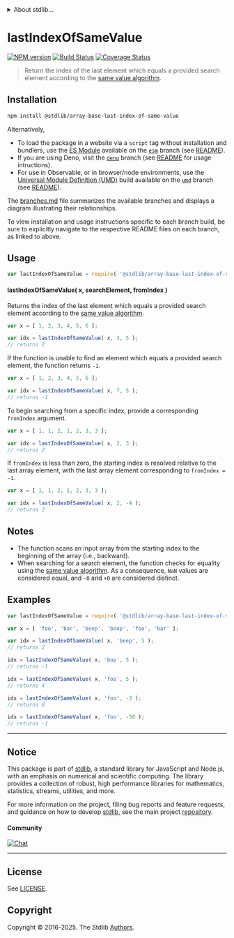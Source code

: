 <!--

@license Apache-2.0

Copyright (c) 2025 The Stdlib Authors.

Licensed under the Apache License, Version 2.0 (the "License");
you may not use this file except in compliance with the License.
You may obtain a copy of the License at

   http://www.apache.org/licenses/LICENSE-2.0

Unless required by applicable law or agreed to in writing, software
distributed under the License is distributed on an "AS IS" BASIS,
WITHOUT WARRANTIES OR CONDITIONS OF ANY KIND, either express or implied.
See the License for the specific language governing permissions and
limitations under the License.

-->


<details>
  <summary>
    About stdlib...
  </summary>
  <p>We believe in a future in which the web is a preferred environment for numerical computation. To help realize this future, we've built stdlib. stdlib is a standard library, with an emphasis on numerical and scientific computation, written in JavaScript (and C) for execution in browsers and in Node.js.</p>
  <p>The library is fully decomposable, being architected in such a way that you can swap out and mix and match APIs and functionality to cater to your exact preferences and use cases.</p>
  <p>When you use stdlib, you can be absolutely certain that you are using the most thorough, rigorous, well-written, studied, documented, tested, measured, and high-quality code out there.</p>
  <p>To join us in bringing numerical computing to the web, get started by checking us out on <a href="https://github.com/stdlib-js/stdlib">GitHub</a>, and please consider <a href="https://opencollective.com/stdlib">financially supporting stdlib</a>. We greatly appreciate your continued support!</p>
</details>

# lastIndexOfSameValue

[![NPM version][npm-image]][npm-url] [![Build Status][test-image]][test-url] [![Coverage Status][coverage-image]][coverage-url] <!-- [![dependencies][dependencies-image]][dependencies-url] -->

> Return the index of the last element which equals a provided search element according to the [same value algorithm][@stdlib/assert/is-same-value].

<!-- Section to include introductory text. Make sure to keep an empty line after the intro `section` element and another before the `/section` close. -->

<section class="intro">

</section>

<!-- /.intro -->

<!-- Package usage documentation. -->

<section class="installation">

## Installation

```bash
npm install @stdlib/array-base-last-index-of-same-value
```

Alternatively,

-   To load the package in a website via a `script` tag without installation and bundlers, use the [ES Module][es-module] available on the [`esm`][esm-url] branch (see [README][esm-readme]).
-   If you are using Deno, visit the [`deno`][deno-url] branch (see [README][deno-readme] for usage intructions).
-   For use in Observable, or in browser/node environments, use the [Universal Module Definition (UMD)][umd] build available on the [`umd`][umd-url] branch (see [README][umd-readme]).

The [branches.md][branches-url] file summarizes the available branches and displays a diagram illustrating their relationships.

To view installation and usage instructions specific to each branch build, be sure to explicitly navigate to the respective README files on each branch, as linked to above.

</section>

<section class="usage">

## Usage

```javascript
var lastIndexOfSameValue = require( '@stdlib/array-base-last-index-of-same-value' );
```

#### lastIndexOfSameValue( x, searchElement, fromIndex )

Returns the index of the last element which equals a provided search element according to the [same value algorithm][@stdlib/assert/is-same-value].

```javascript
var x = [ 1, 2, 3, 4, 5, 6 ];

var idx = lastIndexOfSameValue( x, 3, 5 );
// returns 2
```

If the function is unable to find an element which equals a provided search element, the function returns `-1`.

```javascript
var x = [ 1, 2, 3, 4, 5, 6 ];

var idx = lastIndexOfSameValue( x, 7, 5 );
// returns -1
```

To begin searching from a specific index, provide a corresponding `fromIndex` argument.

```javascript
var x = [ 1, 1, 2, 1, 2, 3, 3 ];

var idx = lastIndexOfSameValue( x, 2, 3 );
// returns 2
```

If `fromIndex` is less than zero, the starting index is resolved relative to the last array element, with the last array element corresponding to `fromIndex = -1`.

```javascript
var x = [ 1, 1, 2, 1, 2, 3, 3 ];

var idx = lastIndexOfSameValue( x, 2, -4 );
// returns 2
```

</section>

<!-- /.usage -->

<!-- Package usage notes. Make sure to keep an empty line after the `section` element and another before the `/section` close. -->

<section class="notes">

## Notes

-   The function scans an input array from the starting index to the beginning of the array (i.e., backward).
-   When searching for a search element, the function checks for equality using the [same value algorithm][@stdlib/assert/is-same-value]. As a consequence, `NaN` values are considered equal, and `-0` and `+0` are considered distinct.

</section>

<!-- /.notes -->

<!-- Package usage examples. -->

<section class="examples">

## Examples

<!-- eslint no-undef: "error" -->

```javascript
var lastIndexOfSameValue = require( '@stdlib/array-base-last-index-of-same-value' );

var x = [ 'foo', 'bar', 'beep', 'boop', 'foo', 'bar' ];

var idx = lastIndexOfSameValue( x, 'beep', 5 );
// returns 2

idx = lastIndexOfSameValue( x, 'bop', 5 );
// returns -1

idx = lastIndexOfSameValue( x, 'foo', 5 );
// returns 4

idx = lastIndexOfSameValue( x, 'foo', -3 );
// returns 0

idx = lastIndexOfSameValue( x, 'foo', -50 );
// returns -1
```

</section>

<!-- /.examples -->

<!-- Section to include cited references. If references are included, add a horizontal rule *before* the section. Make sure to keep an empty line after the `section` element and another before the `/section` close. -->

<section class="references">

</section>

<!-- /.references -->

<!-- Section for related `stdlib` packages. Do not manually edit this section, as it is automatically populated. -->

<section class="related">

</section>

<!-- /.related -->

<!-- Section for all links. Make sure to keep an empty line after the `section` element and another before the `/section` close. -->


<section class="main-repo" >

* * *

## Notice

This package is part of [stdlib][stdlib], a standard library for JavaScript and Node.js, with an emphasis on numerical and scientific computing. The library provides a collection of robust, high performance libraries for mathematics, statistics, streams, utilities, and more.

For more information on the project, filing bug reports and feature requests, and guidance on how to develop [stdlib][stdlib], see the main project [repository][stdlib].

#### Community

[![Chat][chat-image]][chat-url]

---

## License

See [LICENSE][stdlib-license].


## Copyright

Copyright &copy; 2016-2025. The Stdlib [Authors][stdlib-authors].

</section>

<!-- /.stdlib -->

<!-- Section for all links. Make sure to keep an empty line after the `section` element and another before the `/section` close. -->

<section class="links">

[npm-image]: http://img.shields.io/npm/v/@stdlib/array-base-last-index-of-same-value.svg
[npm-url]: https://npmjs.org/package/@stdlib/array-base-last-index-of-same-value

[test-image]: https://github.com/stdlib-js/array-base-last-index-of-same-value/actions/workflows/test.yml/badge.svg?branch=main
[test-url]: https://github.com/stdlib-js/array-base-last-index-of-same-value/actions/workflows/test.yml?query=branch:main

[coverage-image]: https://img.shields.io/codecov/c/github/stdlib-js/array-base-last-index-of-same-value/main.svg
[coverage-url]: https://codecov.io/github/stdlib-js/array-base-last-index-of-same-value?branch=main

<!--

[dependencies-image]: https://img.shields.io/david/stdlib-js/array-base-last-index-of-same-value.svg
[dependencies-url]: https://david-dm.org/stdlib-js/array-base-last-index-of-same-value/main

-->

[chat-image]: https://img.shields.io/gitter/room/stdlib-js/stdlib.svg
[chat-url]: https://app.gitter.im/#/room/#stdlib-js_stdlib:gitter.im

[stdlib]: https://github.com/stdlib-js/stdlib

[stdlib-authors]: https://github.com/stdlib-js/stdlib/graphs/contributors

[umd]: https://github.com/umdjs/umd
[es-module]: https://developer.mozilla.org/en-US/docs/Web/JavaScript/Guide/Modules

[deno-url]: https://github.com/stdlib-js/array-base-last-index-of-same-value/tree/deno
[deno-readme]: https://github.com/stdlib-js/array-base-last-index-of-same-value/blob/deno/README.md
[umd-url]: https://github.com/stdlib-js/array-base-last-index-of-same-value/tree/umd
[umd-readme]: https://github.com/stdlib-js/array-base-last-index-of-same-value/blob/umd/README.md
[esm-url]: https://github.com/stdlib-js/array-base-last-index-of-same-value/tree/esm
[esm-readme]: https://github.com/stdlib-js/array-base-last-index-of-same-value/blob/esm/README.md
[branches-url]: https://github.com/stdlib-js/array-base-last-index-of-same-value/blob/main/branches.md

[stdlib-license]: https://raw.githubusercontent.com/stdlib-js/array-base-last-index-of-same-value/main/LICENSE

[@stdlib/assert/is-same-value]: https://github.com/stdlib-js/assert-is-same-value

</section>

<!-- /.links -->
